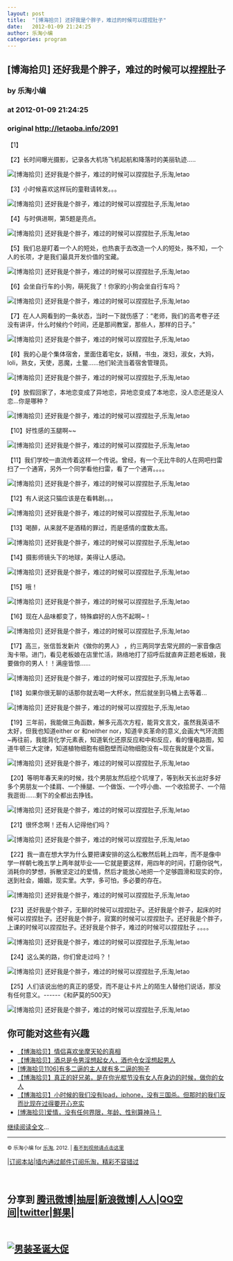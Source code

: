 ```yaml
---
layout: post
title:  "[博海拾贝] 还好我是个胖子，难过的时候可以捏捏肚子"
date:   2012-01-09 21:24:25
author: 乐淘小编
categories: program
---
```


## [博海拾贝] 还好我是个胖子，难过的时候可以捏捏肚子
### by 乐淘小编
### at 2012-01-09 21:24:25
### original <http://letaoba.info/2091>

<p>【1】</p>
<p></p>
<p>【2】长时间曝光摄影，记录各大机场飞机起航和降落时的美丽轨迹.....</p>
<p><img src="http://img2081.poco.cn/mypoco/myphoto/20120108/22/64565888201201082247247889051059259_023.jpg" alt="[博海拾贝] 还好我是个胖子，难过的时候可以捏捏肚子,乐淘,letao" title="[博海拾贝] 还好我是个胖子，难过的时候可以捏捏肚子|来自乐淘"></p>
<p>【3】小时候喜欢这样玩的童鞋请转发。。。</p>
<p><img src="http://img2081.poco.cn/mypoco/myphoto/20120108/22/64565888201201082247247889051059259_022.jpg" alt="[博海拾贝] 还好我是个胖子，难过的时候可以捏捏肚子,乐淘,letao" title="[博海拾贝] 还好我是个胖子，难过的时候可以捏捏肚子|来自乐淘"></p>
<p>【4】与时俱进啊，第5题是亮点。</p>
<p><img src="http://img2081.poco.cn/mypoco/myphoto/20120108/22/64565888201201082247247889051059259_021.jpg" alt="[博海拾贝] 还好我是个胖子，难过的时候可以捏捏肚子,乐淘,letao" title="[博海拾贝] 还好我是个胖子，难过的时候可以捏捏肚子|来自乐淘"></p>
<p>【5】我们总是盯着一个人的短处，也热衷于去改造一个人的短处，殊不知，一个人的长项，才是我们最具开发价值的宝藏。</p>
<p><img src="http://img2081.poco.cn/mypoco/myphoto/20120108/22/64565888201201082247247889051059259_020.jpg" alt="[博海拾贝] 还好我是个胖子，难过的时候可以捏捏肚子,乐淘,letao" title="[博海拾贝] 还好我是个胖子，难过的时候可以捏捏肚子|来自乐淘"></p>
<p>【6】会坐自行车的小狗，萌死我了！你家的小狗会坐自行车吗？</p>
<p><img src="http://img2081.poco.cn/mypoco/myphoto/20120108/22/64565888201201082247247889051059259_019.gif" alt="[博海拾贝] 还好我是个胖子，难过的时候可以捏捏肚子,乐淘,letao" title="[博海拾贝] 还好我是个胖子，难过的时候可以捏捏肚子|来自乐淘"></p>
<p>【7】在人人网看到的一条状态，当时一下就伤感了：“老师，我们的高考卷子还没有讲评，什么时候约个时间，还是那间教室，那些人，那样的日子。”</p>
<p><img src="http://img2081.poco.cn/mypoco/myphoto/20120108/22/64565888201201082247247889051059259_018.jpg" alt="[博海拾贝] 还好我是个胖子，难过的时候可以捏捏肚子,乐淘,letao" title="[博海拾贝] 还好我是个胖子，难过的时候可以捏捏肚子|来自乐淘"></p>
<p>【8】我的心是个集体宿舍，里面住着宅女，妖精，书虫，泼妇，淑女，大妈，loli，熟女，天使，恶魔，土鳖……他们轮流当着宿舍管理员。</p>
<p><img src="http://img2081.poco.cn/mypoco/myphoto/20120108/22/64565888201201082247247889051059259_017.jpg" alt="[博海拾贝] 还好我是个胖子，难过的时候可以捏捏肚子,乐淘,letao" title="[博海拾贝] 还好我是个胖子，难过的时候可以捏捏肚子|来自乐淘"></p>
<p>【9】放假回家了，本地恋变成了异地恋，异地恋变成了本地恋，没人恋还是没人恋...你是哪种？</p>
<p><img src="http://img2081.poco.cn/mypoco/myphoto/20120108/22/64565888201201082247247889051059259_016.jpg" alt="[博海拾贝] 还好我是个胖子，难过的时候可以捏捏肚子,乐淘,letao" title="[博海拾贝] 还好我是个胖子，难过的时候可以捏捏肚子|来自乐淘"></p>
<p>【10】好性感的玉腿啊~~</p>
<p><img src="http://img2081.poco.cn/mypoco/myphoto/20120108/22/64565888201201082247247889051059259_015.jpg" alt="[博海拾贝] 还好我是个胖子，难过的时候可以捏捏肚子,乐淘,letao" title="[博海拾贝] 还好我是个胖子，难过的时候可以捏捏肚子|来自乐淘"></p>
<p>【11】我们学校一直流传着这样一个传说。曾经，有一个无比牛B的人在网吧扫雷扫了一个通宵，另外一个同学看他扫雷，看了一个通宵。。。。</p>
<p><img src="http://img2081.poco.cn/mypoco/myphoto/20120108/22/64565888201201082247247889051059259_014.jpg" alt="[博海拾贝] 还好我是个胖子，难过的时候可以捏捏肚子,乐淘,letao" title="[博海拾贝] 还好我是个胖子，难过的时候可以捏捏肚子|来自乐淘"></p>
<p>【12】有人说这只猫应该是在看韩剧。。。</p>
<p><img src="http://img2081.poco.cn/mypoco/myphoto/20120108/22/64565888201201082247247889051059259_013.jpg" alt="[博海拾贝] 还好我是个胖子，难过的时候可以捏捏肚子,乐淘,letao" title="[博海拾贝] 还好我是个胖子，难过的时候可以捏捏肚子|来自乐淘"></p>
<p>【13】喝醉，从来就不是酒精的罪过，而是感情的度数太高。</p>
<p><img src="http://img2081.poco.cn/mypoco/myphoto/20120108/22/64565888201201082247247889051059259_012.jpg" alt="[博海拾贝] 还好我是个胖子，难过的时候可以捏捏肚子,乐淘,letao" title="[博海拾贝] 还好我是个胖子，难过的时候可以捏捏肚子|来自乐淘"></p>
<p>【14】摄影师镜头下的地球，美得让人感动。</p>
<p><img src="http://img2081.poco.cn/mypoco/myphoto/20120108/22/64565888201201082247247889051059259_011.jpg" alt="[博海拾贝] 还好我是个胖子，难过的时候可以捏捏肚子,乐淘,letao" title="[博海拾贝] 还好我是个胖子，难过的时候可以捏捏肚子|来自乐淘"></p>
<p>【15】哦！</p>
<p><img src="http://img2081.poco.cn/mypoco/myphoto/20120108/22/64565888201201082247247889051059259_010.jpg" alt="[博海拾贝] 还好我是个胖子，难过的时候可以捏捏肚子,乐淘,letao" title="[博海拾贝] 还好我是个胖子，难过的时候可以捏捏肚子|来自乐淘"></p>
<p>【16】现在人品味都变了，特殊癖好的人伤不起啊~！</p>
<p><img src="http://img2081.poco.cn/mypoco/myphoto/20120108/22/64565888201201082247247889051059259_009.jpg" alt="[博海拾贝] 还好我是个胖子，难过的时候可以捏捏肚子,乐淘,letao" title="[博海拾贝] 还好我是个胖子，难过的时候可以捏捏肚子|来自乐淘"></p>
<p>【17】高三，张信哲发新片《做你的男人》 ，约三两同学去常光顾的一家音像店淘卡带。进门，看见老板娘在店里忙活，熟络地打了招呼后就直奔正题老板娘，我要做你的男人！！满座皆惊……</p>
<p><img src="http://img2081.poco.cn/mypoco/myphoto/20120108/22/64565888201201082247247889051059259_008.jpg" alt="[博海拾贝] 还好我是个胖子，难过的时候可以捏捏肚子,乐淘,letao" title="[博海拾贝] 还好我是个胖子，难过的时候可以捏捏肚子|来自乐淘"></p>
<p>【18】如果你很无聊的话那你就去喝一大杯水，然后就坐到马桶上去等着...</p>
<p><img src="http://img2081.poco.cn/mypoco/myphoto/20120108/22/64565888201201082247247889051059259_007.jpg" alt="[博海拾贝] 还好我是个胖子，难过的时候可以捏捏肚子,乐淘,letao" title="[博海拾贝] 还好我是个胖子，难过的时候可以捏捏肚子|来自乐淘"></p>
<p>【19】三年前，我能做三角函数，解多元高次方程，能背文言文，虽然我英语不太好，但我也知道either or 和neither nor，知道辛亥革命的意义,会画大气环流图~再往前，我能背化学元素表，知道氧化还原反应和中和反应，看的懂电路图，知道牛顿三大定律，知道植物细胞有细胞壁而动物细胞没有~现在我就是个文盲。</p>
<p><img src="http://img2081.poco.cn/mypoco/myphoto/20120108/22/64565888201201082247247889051059259_006.jpg" alt="[博海拾贝] 还好我是个胖子，难过的时候可以捏捏肚子,乐淘,letao" title="[博海拾贝] 还好我是个胖子，难过的时候可以捏捏肚子|来自乐淘"></p>
<p>【20】等明年春天来的时候，找个男朋友然后挖个坑埋了，等到秋天长出好多好多个男朋友一个揉肩、一个捶腿、一个做饭、一个哼小曲、一个收拾房子、一个陪我逛街......剩下的全都出去挣钱。</p>
<p><img src="http://img2081.poco.cn/mypoco/myphoto/20120108/22/64565888201201082247247889051059259_005.jpg" alt="[博海拾贝] 还好我是个胖子，难过的时候可以捏捏肚子,乐淘,letao" title="[博海拾贝] 还好我是个胖子，难过的时候可以捏捏肚子|来自乐淘"></p>
<p>【21】很怀念啊！还有人记得他们吗？</p>
<p><img src="http://img2081.poco.cn/mypoco/myphoto/20120108/22/64565888201201082247247889051059259_004.jpg" alt="[博海拾贝] 还好我是个胖子，难过的时候可以捏捏肚子,乐淘,letao" title="[博海拾贝] 还好我是个胖子，难过的时候可以捏捏肚子|来自乐淘"></p>
<p>【22】我一直在想大学为什么要把课安排的这么松散然后耗上四年，而不是像中学一样朝七晚五学上两年就毕业——它就是要这样，用四年的时间，打磨你锐气，消耗你的梦想，拆散坚定过的爱情，然后才能放心地把一个足够圆滑和现实的你，送到社会，婚姻，现实里。大学，多可怕，多必要的存在。</p>
<p><img src="http://img2081.poco.cn/mypoco/myphoto/20120108/22/64565888201201082247247889051059259_003.jpg" alt="[博海拾贝] 还好我是个胖子，难过的时候可以捏捏肚子,乐淘,letao" title="[博海拾贝] 还好我是个胖子，难过的时候可以捏捏肚子|来自乐淘"></p>
<p>【23】还好我是个胖子，无聊的时候可以捏捏肚子。还好我是个胖子，起床的时候可以捏捏肚子。还好我是个胖子，寂寞的时候可以捏捏肚子。还好我是个胖子，上课的时候可以捏捏肚子。还好我是个胖子，难过的时候可以捏捏肚子 。。。。</p>
<p><img src="http://img2081.poco.cn/mypoco/myphoto/20120108/22/64565888201201082247247889051059259_002.jpg" alt="[博海拾贝] 还好我是个胖子，难过的时候可以捏捏肚子,乐淘,letao" title="[博海拾贝] 还好我是个胖子，难过的时候可以捏捏肚子|来自乐淘"></p>
<p>【24】这么美的路，你们曾走过吗？！</p>
<p><img src="http://img2081.poco.cn/mypoco/myphoto/20120108/22/64565888201201082247247889051059259_001.jpg" alt="[博海拾贝] 还好我是个胖子，难过的时候可以捏捏肚子,乐淘,letao" title="[博海拾贝] 还好我是个胖子，难过的时候可以捏捏肚子|来自乐淘"></p>
<p>【25】人们该说出他的真正的感受，而不是让卡片上的陌生人替他们说话，那没有任何意义。------《和萨莫的500天》</p>
<p><img src="http://img2081.poco.cn/mypoco/myphoto/20120108/22/64565888201201082247247889051059259_000.jpg" alt="[博海拾贝] 还好我是个胖子，难过的时候可以捏捏肚子,乐淘,letao" title="[博海拾贝] 还好我是个胖子，难过的时候可以捏捏肚子|来自乐淘"></p>
<div><h2>你可能对这些有兴趣</h2><ul><li><a href="http://letaoba.info/5">【博海拾贝】情侣喜欢坐摩天轮的真相</a></li><li><a href="http://letaoba.info/182">【博海拾贝】酒总是令男淫想起女人，酒也令女淫想起男人</a></li><li><a href="http://letaoba.info/304">[博海拾贝1106]有多二逼的主人就有多二逼的狗子</a></li><li><a href="http://letaoba.info/584">【博海拾贝】真正的好兄弟，是在你光棍节没有女人在身边的时候，做你的女人</a></li><li><a href="http://letaoba.info/611">【博海拾贝】小时候的我们没有Ipad，iphone，没有三国杀。但那时的我们反而比现在过得要开心充实</a></li><li><a href="http://letaoba.info/1506">[博海拾贝]爱情，没有任何界限，年龄、性别算神马！</a></li></ul></div><a href="http://letaoba.info/2091">继续阅读全文</a>... 
<hr>
<p><small>© 乐淘小编 for <a href="http://letaoba.info">乐淘</a>, 2012. |
<a href="http://letaoba.info/2091">看不到视频请点击这里</a> </small></p>|<a href="http://letaoba.info/feed" title="乐淘吧feed">订阅本站</a>|<a href="http://feedburner.google.com/fb/a/mailverify?uri=blogspot/CRBRG&amp;loc=en_US">墙内通过邮件订阅乐淘，精彩不容错过</a>
<p><br><h2>分享到
<a href="http://v.t.qq.com/share/share.php?title=%5B%E5%8D%9A%E6%B5%B7%E6%8B%BE%E8%B4%9D%5D%20%E8%BF%98%E5%A5%BD%E6%88%91%E6%98%AF%E4%B8%AA%E8%83%96%E5%AD%90%EF%BC%8C%E9%9A%BE%E8%BF%87%E7%9A%84%E6%97%B6%E5%80%99%E5%8F%AF%E4%BB%A5%E6%8D%8F%E6%8D%8F%E8%82%9A%E5%AD%90&amp;url=http://letaoba.info/2091">腾讯微博</a>|<a href="http://dig.chouti.com/digg.action?newsURL=http://letaoba.info/2091&amp;title=%5B%E5%8D%9A%E6%B5%B7%E6%8B%BE%E8%B4%9D%5D%20%E8%BF%98%E5%A5%BD%E6%88%91%E6%98%AF%E4%B8%AA%E8%83%96%E5%AD%90%EF%BC%8C%E9%9A%BE%E8%BF%87%E7%9A%84%E6%97%B6%E5%80%99%E5%8F%AF%E4%BB%A5%E6%8D%8F%E6%8D%8F%E8%82%9A%E5%AD%90">抽屉</a>|<a href="http://v.t.sina.com.cn/share/share.php?url=http://letaoba.info/2091&amp;title=%5B%E5%8D%9A%E6%B5%B7%E6%8B%BE%E8%B4%9D%5D%20%E8%BF%98%E5%A5%BD%E6%88%91%E6%98%AF%E4%B8%AA%E8%83%96%E5%AD%90%EF%BC%8C%E9%9A%BE%E8%BF%87%E7%9A%84%E6%97%B6%E5%80%99%E5%8F%AF%E4%BB%A5%E6%8D%8F%E6%8D%8F%E8%82%9A%E5%AD%90">新浪微博</a>|<a href="http://share.renren.com/share/buttonshare.do?link=http://letaoba.info/2091&amp;title=%5B%E5%8D%9A%E6%B5%B7%E6%8B%BE%E8%B4%9D%5D%20%E8%BF%98%E5%A5%BD%E6%88%91%E6%98%AF%E4%B8%AA%E8%83%96%E5%AD%90%EF%BC%8C%E9%9A%BE%E8%BF%87%E7%9A%84%E6%97%B6%E5%80%99%E5%8F%AF%E4%BB%A5%E6%8D%8F%E6%8D%8F%E8%82%9A%E5%AD%90">人人</a>|<a href="http://sns.qzone.qq.com/cgi-bin/qzshare/cgi_qzshare_onekey?title=%5B%E5%8D%9A%E6%B5%B7%E6%8B%BE%E8%B4%9D%5D%20%E8%BF%98%E5%A5%BD%E6%88%91%E6%98%AF%E4%B8%AA%E8%83%96%E5%AD%90%EF%BC%8C%E9%9A%BE%E8%BF%87%E7%9A%84%E6%97%B6%E5%80%99%E5%8F%AF%E4%BB%A5%E6%8D%8F%E6%8D%8F%E8%82%9A%E5%AD%90&amp;url=http://letaoba.info/2091">QQ空间</a>|<a href="https://twitter.com/home?status=%5B%E5%8D%9A%E6%B5%B7%E6%8B%BE%E8%B4%9D%5D%20%E8%BF%98%E5%A5%BD%E6%88%91%E6%98%AF%E4%B8%AA%E8%83%96%E5%AD%90%EF%BC%8C%E9%9A%BE%E8%BF%87%E7%9A%84%E6%97%B6%E5%80%99%E5%8F%AF%E4%BB%A5%E6%8D%8F%E6%8D%8F%E8%82%9A%E5%AD%90+http://letaoba.info/2091">twitter</a>|<a href="http://xianguo.com/service/submitdigg/?link=http://letaoba.info/2091&amp;title=%5B%E5%8D%9A%E6%B5%B7%E6%8B%BE%E8%B4%9D%5D%20%E8%BF%98%E5%A5%BD%E6%88%91%E6%98%AF%E4%B8%AA%E8%83%96%E5%AD%90%EF%BC%8C%E9%9A%BE%E8%BF%87%E7%9A%84%E6%97%B6%E5%80%99%E5%8F%AF%E4%BB%A5%E6%8D%8F%E6%8D%8F%E8%82%9A%E5%AD%90">鲜果</a>|
<h2><br>
<a href="http://www.taobao.com/go/chn/tbk_channel/celebrate.php?pid=mm_14340546_2434133_9338363&amp;eventid=102225"><img src="http://letaoba.info/wp-content/uploads/2011/12/idPjR3P1bsnWTgp401timenHnzPjTkPjmsP0.gif" alt="男装圣诞大促" title="男装圣诞大促"></a>
</h2></h2></p>

<img src="http://feeds.feedburner.com/~r/blogspot/CRBRG/~4/FmROKjD1hGs" height="1" width="1">